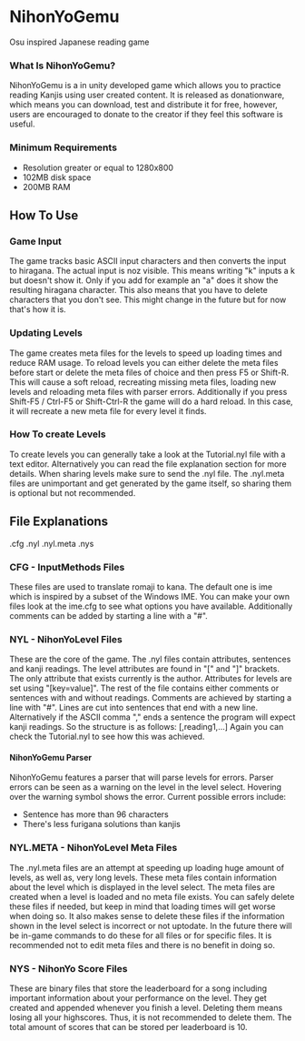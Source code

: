 # NihonYoGemu
Osu inspired Japanese reading game

### What Is NihonYoGemu?
NihonYoGemu is a in unity developed game which allows you to practice reading Kanjis using user created content. It is released as donationware, which means you can download, test and distribute it for free, however, users are encouraged to donate to the creator if they feel this software is useful.

### Minimum Requirements
* Resolution greater or equal to 1280x800
* 102MB disk space
* 200MB RAM

## How To Use

### Game Input
The game tracks basic ASCII input characters and then converts the input to hiragana. The actual input is noz visible.
This means writing "k" inputs a k but doesn't show it. Only if you add for example an "a" does it show the resulting hiragana character.
This also means that you have to delete characters that you don't see. This might change in the future but for now that's how it is.

### Updating Levels

The game creates meta files for the levels to speed up loading times and reduce RAM usage. To reload levels you can either delete the meta files before start or delete the meta files of choice and then press F5 or Shift-R. This will cause a soft reload, recreating missing meta files, loading new levels and reloading meta files with parser errors. Additionally if you press Shift-F5 / Ctrl-F5 or Shift-Ctrl-R the game will do a hard reload. In this case, it will recreate a new meta file for every level it finds.

### How To create Levels

To create levels you can generally take a look at the Tutorial.nyl file with a text editor.
Alternatively you can read the file explanation section for more details.
When sharing levels make sure to send the .nyl file.
The .nyl.meta files are unimportant and get generated by the game itself, so sharing them is optional but not recommended.

## File Explanations

.cfg
.nyl
.nyl.meta
.nys

### CFG - InputMethods Files

These files are used to translate romaji to kana. The default one is ime which is inspired by a subset of the Windows IME.
You can make your own files look at the ime.cfg to see what options you have available.
Additionally comments can be added by starting a line with a "\#".

### NYL - NihonYoLevel Files

These are the core of the game. The .nyl files contain attributes, sentences and kanji readings.
The level attributes are found in "\[" and "\]" brackets. The only attribute that exists currently is the author.
Attributes for levels are set using "\[key=value\]". The rest of the file contains either comments or sentences with and without readings.
Comments are achieved by starting a line with "\#".
Lines are cut into sentences that end with a new line. Alternatively if the ASCII comma "," ends a sentence the program will expect kanji readings.
So the structure is as follows:
<sentence>\[,reading1,...]
Again you can check the Tutorial.nyl to see how this was achieved.

#### NihonYoGemu Parser
NihonYoGemu features a parser that will parse levels for errors. Parser errors can be seen as a warning on the level in the level select. Hovering over the warning symbol shows the error.
Current possible errors include:
* Sentence has more than 96 characters
* There's less furigana solutions than kanjis

### NYL.META - NihonYoLevel Meta Files

The .nyl.meta files are an attempt at speeding up loading huge amount of levels, as well as, very long levels.
These meta files contain information about the level which is displayed in the level select. The meta files are created when a level is loaded and no meta file exists.
You can safely delete these files if needed, but keep in mind that loading times will get worse when doing so.
It also makes sense to delete these files if the information shown in the level select is incorrect or not uptodate.
In the future there will be in-game commands to do these for all files or for specific files.
It is recommended not to edit meta files and there is no benefit in doing so.
  
### NYS - NihonYo Score Files

These are binary files that store the leaderboard for a song including important information about your performance on the level.
They get created and appended whenever you finish a level.
Deleting them means losing all your highscores. Thus, it is not recommended to delete them. The total amount of scores that can be stored per leaderboard is 10.
